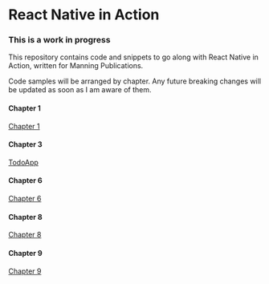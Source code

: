 # React Native in Action

### This is a work in progress

This repository contains code and snippets to go along with React Native in Action, written for Manning Publications.

Code samples will be arranged by chapter. Any future breaking changes will be updated as soon as I am aware of them.

#### Chapter 1

[Chapter 1](https://github.com/dabit3/react-native-in-action/tree/chapter1)


#### Chapter 3

[TodoApp](https://github.com/dabit3/react-native-in-action/tree/chapter3)

#### Chapter 6

[Chapter 6](https://github.com/dabit3/react-native-in-action/tree/chapter6)

#### Chapter 8
[Chapter 8](https://github.com/dabit3/react-native-in-action/tree/chapter8)

#### Chapter 9
[Chapter 9](https://github.com/dabit3/react-native-in-action/tree/chapter9)
